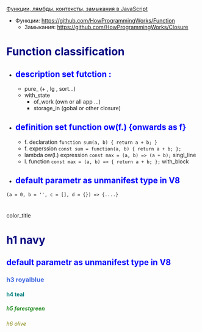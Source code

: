[Функции, лямбды, контексты, замыкания в JavaScript](https://youtu.be/pn5myCmpV2U)
- Функции: https://github.com/HowProgrammingWorks/Function
  - Замыкания: <https://github.com/HowProgrammingWorks/Closure>

<h1><font color = 'navy'>Function classification</font></h1>

- <h2><font color = 'blue'>description set futction :</font></h2>
  
  - pure_ (+ , lg , sort...)
  - with_state 
    - of_work (own or all app ...)
    - storage_in (gobal or other closure)

- <h2><font color = 'blue'>definition set function ow(f.) {onwards as f}</font></h2>
  
  - f. declaration
   `function sum(a, b) { return a + b; }`
  - f. experssion
  `const sum = function(a, b) {
  return a + b;
};`
  - lambda ow(l.) expression
  `const max = (a, b) => (a + b);`
  singl_line
  - l. function
  `const max = (a, b) => { return a + b; };`
  with_block
- <h2><font color = 'blue' >default parametr as unmanifest type in V8</font></h2>

`(a = 0, b = '', c = [], d = {}) => {....}`





#
color_title
<h1><font color = 'navy'>h1 navy</font></h1>
<h2><font color = 'blue' >default parametr as unmanifest type in V8</font></h2>
<h3><font color = 'royalblue'>h3 royalblue</font></h3>
<h4><font color = 'teal'>h4 teal</font></h4>
<h5><font color = 'forestgreen'>h5 forestgreen</font></h5>
<h6><font color = 'olive'>h6 olive</font></h6>
